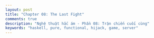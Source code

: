 ```yaml
---
layout: post
title: "Chapter 08: The Last Fight"
comments: true
description: "Nghệ thuật hắc ám - Phần 08: Trận chiến cuối cùng"
keywords: "haskell, pure, functional, hijack, game, server"
---
```

